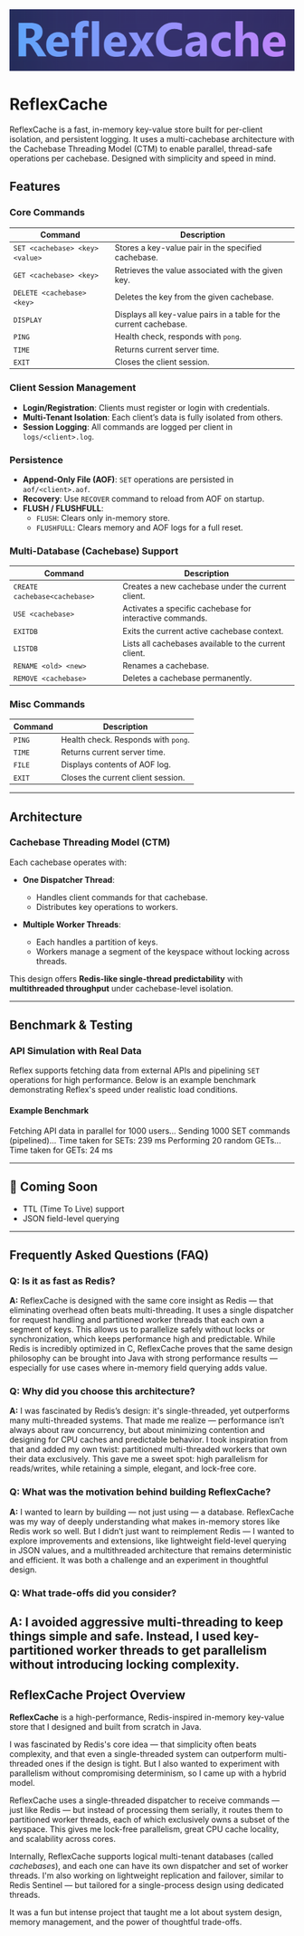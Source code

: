 
<div align="center">
  <img src="reflex.png">
</div>

# ReflexCache 

ReflexCache is a fast, in-memory key-value store built for per-client isolation, and persistent logging. It uses a multi-cachebase architecture with the Cachebase Threading Model (CTM) to enable parallel, thread-safe operations per cachebase. Designed with simplicity and speed in mind.

## Features

### Core Commands

| Command                               | Description                                                      |
|----------------------------------------|------------------------------------------------------------------|
| `SET <cachebase> <key> <value>`       | Stores a key-value pair in the specified cachebase.              |
| `GET <cachebase> <key>`               | Retrieves the value associated with the given key.               |
| `DELETE <cachebase> <key>`            | Deletes the key from the given cachebase.                        |
| `DISPLAY`                             | Displays all key-value pairs in a table for the current cachebase.|
| `PING`                                | Health check, responds with `pong`.                              |
| `TIME`                                | Returns current server time.                                     |
| `EXIT`                                | Closes the client session.                                       |

### Client Session Management

- **Login/Registration**: Clients must register or login with credentials.
- **Multi-Tenant Isolation**: Each client’s data is fully isolated from others.
- **Session Logging**: All commands are logged per client in `logs/<client>.log`.

### Persistence

- **Append-Only File (AOF)**: `SET` operations are persisted in `aof/<client>.aof`.
- **Recovery**: Use `RECOVER` command to reload from AOF on startup.
- **FLUSH / FLUSHFULL**:
  - `FLUSH`: Clears only in-memory store.
  - `FLUSHFULL`: Clears memory and AOF logs for a full reset.
 
### Multi-Database (Cachebase) Support

| Command                          | Description                                                    |
|----------------------------------|----------------------------------------------------------------|
| `CREATE cachebase<cachebase>`    | Creates a new cachebase under the current client.              |
| `USE <cachebase>`               | Activates a specific cachebase for interactive commands.       |
| `EXITDB`                        | Exits the current active cachebase context.                    |
| `LISTDB`                        | Lists all cachebases available to the current client.          |
| `RENAME <old> <new>`            | Renames a cachebase.                                           |
| `REMOVE <cachebase>`           | Deletes a cachebase permanently.                               |

### Misc Commands

| Command       | Description                                  |
|---------------|----------------------------------------------|
| `PING`        | Health check. Responds with `pong`.          |
| `TIME`        | Returns current server time.                 |
| `FILE`        | Displays contents of AOF log.                |
| `EXIT`        | Closes the current client session.           |

---

## Architecture

### Cachebase Threading Model (CTM)

Each cachebase operates with:

- **One Dispatcher Thread**:
  - Handles client commands for that cachebase.
  - Distributes key operations to workers.

- **Multiple Worker Threads**:
  - Each handles a partition of keys.
  - Workers manage a segment of the keyspace without locking across threads.

This design offers **Redis-like single-thread predictability** with **multithreaded throughput** under cachebase-level isolation.

---

## Benchmark & Testing

### API Simulation with Real Data

Reflex supports fetching data from external APIs and pipelining `SET` operations for high performance. Below is an example benchmark demonstrating Reflex's speed under realistic load conditions.

#### Example Benchmark
Fetching API data in parallel for 1000 users... Sending 1000 SET commands (pipelined)... Time taken for SETs: 239 ms
Performing 20 random GETs... Time taken for GETs: 24 ms

---

## 📌 Coming Soon

- TTL (Time To Live) support
- JSON field-level querying

---

## Frequently Asked Questions (FAQ)

### Q: Is it as fast as Redis?
**A:** ReflexCache is designed with the same core insight as Redis — that eliminating overhead often beats multi-threading. It uses a single dispatcher for request handling and partitioned worker threads that each own a segment of keys. This allows us to parallelize safely without locks or synchronization, which keeps performance high and predictable. While Redis is incredibly optimized in C, ReflexCache proves that the same design philosophy can be brought into Java with strong performance results — especially for use cases where in-memory field querying adds value.

### Q: Why did you choose this architecture?
**A:** I was fascinated by Redis’s design: it's single-threaded, yet outperforms many multi-threaded systems. That made me realize — performance isn’t always about raw concurrency, but about minimizing contention and designing for CPU caches and predictable behavior. I took inspiration from that and added my own twist: partitioned multi-threaded workers that own their data exclusively. This gave me a sweet spot: high parallelism for reads/writes, while retaining a simple, elegant, and lock-free core.

### Q: What was the motivation behind building ReflexCache?
**A:** I wanted to learn by building — not just using — a database. ReflexCache was my way of deeply understanding what makes in-memory stores like Redis work so well. But I didn’t just want to reimplement Redis — I wanted to explore improvements and extensions, like lightweight field-level querying in JSON values, and a multithreaded architecture that remains deterministic and efficient. It was both a challenge and an experiment in thoughtful design.

### Q: What trade-offs did you consider?
**A:** I avoided aggressive multi-threading to keep things simple and safe. Instead, I used key-partitioned worker threads to get parallelism without introducing locking complexity. 
---

## ReflexCache Project Overview

**ReflexCache** is a high-performance, Redis-inspired in-memory key-value store that I designed and built from scratch in Java.

I was fascinated by Redis's core idea — that simplicity often beats complexity, and that even a single-threaded system can outperform multi-threaded ones if the design is tight. But I also wanted to experiment with parallelism without compromising determinism, so I came up with a hybrid model.

ReflexCache uses a single-threaded dispatcher to receive commands — just like Redis — but instead of processing them serially, it routes them to partitioned worker threads, each of which exclusively owns a subset of the keyspace. This gives me lock-free parallelism, great CPU cache locality, and scalability across cores.

Internally, ReflexCache supports logical multi-tenant databases (called *cachebases*), and each one can have its own dispatcher and set of worker threads. I'm also working on lightweight replication and failover, similar to Redis Sentinel — but tailored for a single-process design using dedicated threads.

It was a fun but intense project that taught me a lot about system design, memory management, and the power of thoughtful trade-offs.
